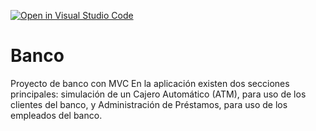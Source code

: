 [![Open in Visual Studio Code](https://classroom.github.com/assets/open-in-vscode-f059dc9a6f8d3a56e377f745f24479a46679e63a5d9fe6f495e02850cd0d8118.svg)](https://classroom.github.com/online_ide?assignment_repo_id=6114936&assignment_repo_type=AssignmentRepo)
# Banco
 Proyecto de banco con MVC
 En la aplicación existen dos secciones principales: simulación de un Cajero Automático (ATM),
para uso de los clientes del banco, y Administración de Préstamos, para uso de los empleados del
banco.
